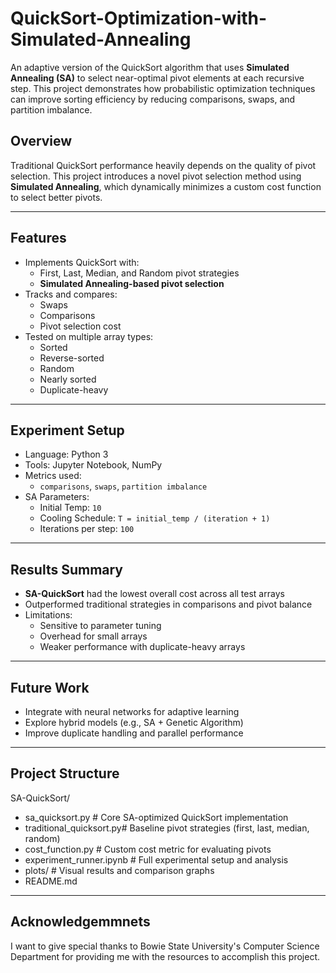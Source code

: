 # QuickSort-Optimization-with-Simulated-Annealing

An adaptive version of the QuickSort algorithm that uses **Simulated Annealing (SA)** to select near-optimal pivot elements at each recursive step. This project demonstrates how probabilistic optimization techniques can improve sorting efficiency by reducing comparisons, swaps, and partition imbalance.

## Overview

Traditional QuickSort performance heavily depends on the quality of pivot selection. This project introduces a novel pivot selection method using **Simulated Annealing**, which dynamically minimizes a custom cost function to select better pivots.

---

## Features

- Implements QuickSort with:
  - First, Last, Median, and Random pivot strategies
  - **Simulated Annealing-based pivot selection**
- Tracks and compares:
  - Swaps
  - Comparisons
  - Pivot selection cost
- Tested on multiple array types:
  - Sorted
  - Reverse-sorted
  - Random
  - Nearly sorted
  - Duplicate-heavy

---

## Experiment Setup

- Language: Python 3
- Tools: Jupyter Notebook, NumPy
- Metrics used:
  - `comparisons`, `swaps`, `partition imbalance`
- SA Parameters:
  - Initial Temp: `10`
  - Cooling Schedule: `T = initial_temp / (iteration + 1)`
  - Iterations per step: `100`

---

## Results Summary

- **SA-QuickSort** had the lowest overall cost across all test arrays
- Outperformed traditional strategies in comparisons and pivot balance
- Limitations:
  - Sensitive to parameter tuning
  - Overhead for small arrays
  - Weaker performance with duplicate-heavy arrays

---

## Future Work

- Integrate with neural networks for adaptive learning
- Explore hybrid models (e.g., SA + Genetic Algorithm)
- Improve duplicate handling and parallel performance

---

## Project Structure

SA-QuickSort/

- sa_quicksort.py # Core SA-optimized QuickSort implementation
- traditional_quicksort.py# Baseline pivot strategies (first, last, median, random)
- cost_function.py # Custom cost metric for evaluating pivots
- experiment_runner.ipynb # Full experimental setup and analysis
- plots/ # Visual results and comparison graphs
- README.md

--- 

## Acknowledgemmnets

I want to give special thanks to Bowie State University's Computer Science Department for providing me with the resources to accomplish this project.

